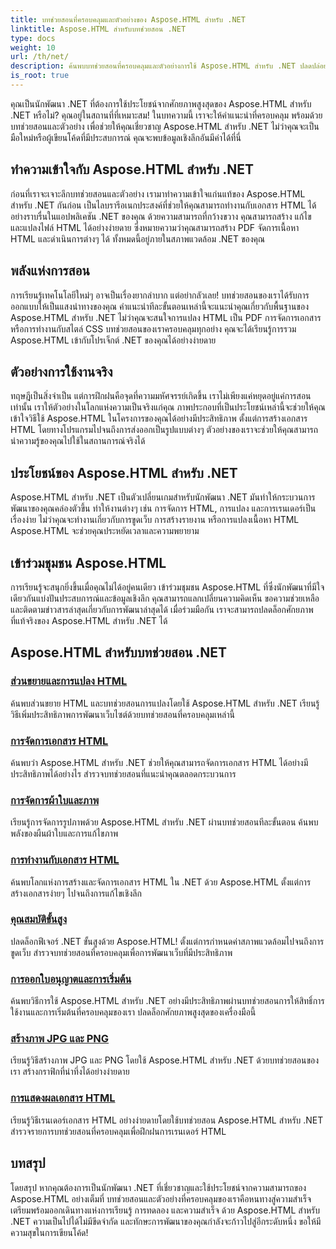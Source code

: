 ```yaml
---
title: บทช่วยสอนที่ครอบคลุมและตัวอย่างของ Aspose.HTML สำหรับ .NET
linktitle: Aspose.HTML สำหรับบทช่วยสอน .NET
type: docs
weight: 10
url: /th/net/
description: ค้นพบบทช่วยสอนที่ครอบคลุมและตัวอย่างการใช้ Aspose.HTML สำหรับ .NET ปลดปล่อยพลังของ Aspose.HTML เพื่อพัฒนาทักษะการพัฒนา .NET ของคุณ
is_root: true
---
```


คุณเป็นนักพัฒนา .NET ที่ต้องการใช้ประโยชน์จากศักยภาพสูงสุดของ Aspose.HTML สำหรับ .NET หรือไม่? คุณอยู่ในสถานที่ที่เหมาะสม! ในบทความนี้ เราจะให้คำแนะนำที่ครอบคลุม พร้อมด้วยบทช่วยสอนและตัวอย่าง เพื่อช่วยให้คุณเชี่ยวชาญ Aspose.HTML สำหรับ .NET ไม่ว่าคุณจะเป็นมือใหม่หรือผู้เขียนโค้ดที่มีประสบการณ์ คุณจะพบข้อมูลเชิงลึกอันมีค่าได้ที่นี่

## ทำความเข้าใจกับ Aspose.HTML สำหรับ .NET

ก่อนที่เราจะเจาะลึกบทช่วยสอนและตัวอย่าง เรามาทำความเข้าใจแก่นแท้ของ Aspose.HTML สำหรับ .NET กันก่อน เป็นไลบรารีอเนกประสงค์ที่ช่วยให้คุณสามารถทำงานกับเอกสาร HTML ได้อย่างราบรื่นในแอปพลิเคชัน .NET ของคุณ ด้วยความสามารถที่กว้างขวาง คุณสามารถสร้าง แก้ไข และแปลงไฟล์ HTML ได้อย่างง่ายดาย ซึ่งหมายความว่าคุณสามารถสร้าง PDF จัดการเนื้อหา HTML และดำเนินการต่างๆ ได้ ทั้งหมดนี้อยู่ภายในสภาพแวดล้อม .NET ของคุณ

## พลังแห่งการสอน

การเรียนรู้เทคโนโลยีใหม่ๆ อาจเป็นเรื่องยากลำบาก แต่อย่ากลัวเลย! บทช่วยสอนของเราได้รับการออกแบบให้เป็นแสงนำทางของคุณ คำแนะนำทีละขั้นตอนเหล่านี้จะแนะนำคุณเกี่ยวกับพื้นฐานของ Aspose.HTML สำหรับ .NET ไม่ว่าคุณจะสนใจการแปลง HTML เป็น PDF การจัดการเอกสาร หรือการทำงานกับสไตล์ CSS บทช่วยสอนของเราครอบคลุมทุกอย่าง คุณจะได้เรียนรู้การรวม Aspose.HTML เข้ากับโปรเจ็กต์ .NET ของคุณได้อย่างง่ายดาย

## ตัวอย่างการใช้งานจริง

ทฤษฎีเป็นสิ่งจำเป็น แต่การฝึกฝนคือจุดที่ความมหัศจรรย์เกิดขึ้น เราไม่เพียงแค่หยุดอยู่แค่การสอนเท่านั้น เราให้ตัวอย่างในโลกแห่งความเป็นจริงแก่คุณ ภาพประกอบที่เป็นประโยชน์เหล่านี้จะช่วยให้คุณเข้าใจวิธีใช้ Aspose.HTML ในโครงการของคุณได้อย่างมีประสิทธิภาพ ตั้งแต่การสร้างเอกสาร HTML โดยทางโปรแกรมไปจนถึงการส่งออกเป็นรูปแบบต่างๆ ตัวอย่างของเราจะช่วยให้คุณสามารถนำความรู้ของคุณไปใช้ในสถานการณ์จริงได้

## ประโยชน์ของ Aspose.HTML สำหรับ .NET

Aspose.HTML สำหรับ .NET เป็นตัวเปลี่ยนเกมสำหรับนักพัฒนา .NET มันทำให้กระบวนการพัฒนาของคุณคล่องตัวขึ้น ทำให้งานต่างๆ เช่น การจัดการ HTML, การแปลง และการเรนเดอร์เป็นเรื่องง่าย ไม่ว่าคุณจะทำงานเกี่ยวกับการขูดเว็บ การสร้างรายงาน หรือการแปลงเนื้อหา HTML Aspose.HTML จะช่วยคุณประหยัดเวลาและความพยายาม

## เข้าร่วมชุมชน Aspose.HTML

การเรียนรู้จะสนุกยิ่งขึ้นเมื่อคุณไม่ได้อยู่คนเดียว เข้าร่วมชุมชน Aspose.HTML ที่ซึ่งนักพัฒนาที่มีใจเดียวกันแบ่งปันประสบการณ์และข้อมูลเชิงลึก คุณสามารถแลกเปลี่ยนความคิดเห็น ขอความช่วยเหลือ และติดตามข่าวสารล่าสุดเกี่ยวกับการพัฒนาล่าสุดได้ เมื่อร่วมมือกัน เราจะสามารถปลดล็อกศักยภาพที่แท้จริงของ Aspose.HTML สำหรับ .NET ได้

## Aspose.HTML สำหรับบทช่วยสอน .NET

### [ส่วนขยายและการแปลง HTML](./html-extensions-and-conversions/)
ค้นพบส่วนขยาย HTML และบทช่วยสอนการแปลงโดยใช้ Aspose.HTML สำหรับ .NET เรียนรู้วิธีเพิ่มประสิทธิภาพการพัฒนาเว็บไซต์ด้วยบทช่วยสอนที่ครอบคลุมเหล่านี้
### [การจัดการเอกสาร HTML](./html-document-manipulation/)
ค้นพบว่า Aspose.HTML สำหรับ .NET ช่วยให้คุณสามารถจัดการเอกสาร HTML ได้อย่างมีประสิทธิภาพได้อย่างไร สำรวจบทช่วยสอนที่แนะนำคุณตลอดกระบวนการ
### [การจัดการผ้าใบและภาพ](./canvas-and-image-manipulation/)
เรียนรู้การจัดการรูปภาพด้วย Aspose.HTML สำหรับ .NET ผ่านบทช่วยสอนทีละขั้นตอน ค้นพบพลังของผืนผ้าใบและการแก้ไขภาพ
### [การทำงานกับเอกสาร HTML](./working-with-html-documents/)
ค้นพบโลกแห่งการสร้างและจัดการเอกสาร HTML ใน .NET ด้วย Aspose.HTML ตั้งแต่การสร้างเอกสารง่ายๆ ไปจนถึงการแก้ไขเชิงลึก
### [คุณสมบัติขั้นสูง](./advanced-features/)
ปลดล็อกฟีเจอร์ .NET ขั้นสูงด้วย Aspose.HTML! ตั้งแต่การกำหนดค่าสภาพแวดล้อมไปจนถึงการขูดเว็บ สำรวจบทช่วยสอนที่ครอบคลุมเพื่อการพัฒนาเว็บที่มีประสิทธิภาพ
### [การออกใบอนุญาตและการเริ่มต้น](./licensing-and-initialization/)
ค้นพบวิธีการใช้ Aspose.HTML สำหรับ .NET อย่างมีประสิทธิภาพผ่านบทช่วยสอนการให้สิทธิ์การใช้งานและการเริ่มต้นที่ครอบคลุมของเรา ปลดล็อกศักยภาพสูงสุดของเครื่องมือนี้
### [สร้างภาพ JPG และ PNG](./generate-jpg-and-png-images/)
เรียนรู้วิธีสร้างภาพ JPG และ PNG โดยใช้ Aspose.HTML สำหรับ .NET ด้วยบทช่วยสอนของเรา สร้างกราฟิกที่น่าทึ่งได้อย่างง่ายดาย
### [การแสดงผลเอกสาร HTML](./rendering-html-documents/)
เรียนรู้วิธีเรนเดอร์เอกสาร HTML อย่างง่ายดายโดยใช้บทช่วยสอน Aspose.HTML สำหรับ .NET สำรวจรายการบทช่วยสอนที่ครอบคลุมเพื่อฝึกฝนการเรนเดอร์ HTML

## บทสรุป
โดยสรุป หากคุณต้องการเป็นนักพัฒนา .NET ที่เชี่ยวชาญและใช้ประโยชน์จากความสามารถของ Aspose.HTML อย่างเต็มที่ บทช่วยสอนและตัวอย่างที่ครอบคลุมของเราคือหนทางสู่ความสำเร็จ เตรียมพร้อมออกเดินทางแห่งการเรียนรู้ การทดลอง และความสำเร็จ ด้วย Aspose.HTML สำหรับ .NET ความเป็นไปได้ไม่มีขีดจำกัด และทักษะการพัฒนาของคุณกำลังจะก้าวไปสู่อีกระดับหนึ่ง ขอให้มีความสุขในการเขียนโค้ด!